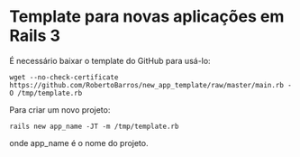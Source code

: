 Template para novas aplicações em Rails 3
=========================================

É necessário baixar o template do GitHub para usá-lo:

    wget --no-check-certificate https://github.com/RobertoBarros/new_app_template/raw/master/main.rb -O /tmp/template.rb

Para criar um novo projeto:

    rails new app_name -JT -m /tmp/template.rb

onde app_name é o nome do projeto.
